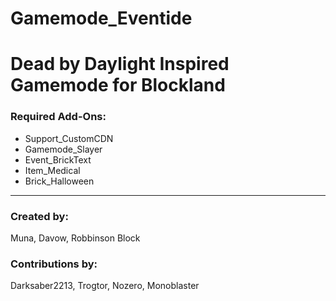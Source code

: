 # Gamemode_Eventide
# Dead by Daylight Inspired Gamemode for Blockland

### Required Add-Ons:
- Support_CustomCDN  
- Gamemode_Slayer  
- Event_BrickText  
- Item_Medical  
- Brick_Halloween  

---

### Created by:
Muna, Davow, Robbinson Block  

### Contributions by:
Darksaber2213, Trogtor, Nozero, Monoblaster